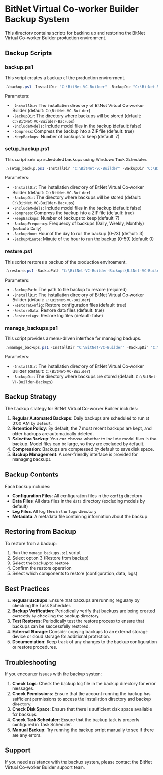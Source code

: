 # BitNet Virtual Co-worker Builder Backup System

This directory contains scripts for backing up and restoring the BitNet Virtual Co-worker Builder production environment.

## Backup Scripts

### backup.ps1

This script creates a backup of the production environment.

```powershell
.\backup.ps1 -InstallDir "C:\BitNet-VC-Builder" -BackupDir "C:\BitNet-VC-Builder-Backups" [-IncludeModels] [-Compress] [-KeepBackups 7]
```

Parameters:
- `-InstallDir`: The installation directory of BitNet Virtual Co-worker Builder (default: `C:\BitNet-VC-Builder`)
- `-BackupDir`: The directory where backups will be stored (default: `C:\BitNet-VC-Builder-Backups`)
- `-IncludeModels`: Include model files in the backup (default: false)
- `-Compress`: Compress the backup into a ZIP file (default: true)
- `-KeepBackups`: Number of backups to keep (default: 7)

### setup_backup.ps1

This script sets up scheduled backups using Windows Task Scheduler.

```powershell
.\setup_backup.ps1 -InstallDir "C:\BitNet-VC-Builder" -BackupDir "C:\BitNet-VC-Builder-Backups" [-IncludeModels] [-Compress] [-KeepBackups 7] [-BackupFrequency "Daily"] [-BackupHour 3] [-BackupMinute 0]
```

Parameters:
- `-InstallDir`: The installation directory of BitNet Virtual Co-worker Builder (default: `C:\BitNet-VC-Builder`)
- `-BackupDir`: The directory where backups will be stored (default: `C:\BitNet-VC-Builder-Backups`)
- `-IncludeModels`: Include model files in the backup (default: false)
- `-Compress`: Compress the backup into a ZIP file (default: true)
- `-KeepBackups`: Number of backups to keep (default: 7)
- `-BackupFrequency`: Frequency of backups (Daily, Weekly, Monthly) (default: Daily)
- `-BackupHour`: Hour of the day to run the backup (0-23) (default: 3)
- `-BackupMinute`: Minute of the hour to run the backup (0-59) (default: 0)

### restore.ps1

This script restores a backup of the production environment.

```powershell
.\restore.ps1 -BackupPath "C:\BitNet-VC-Builder-Backups\BitNet-VC-Builder_Backup_2023-01-01_00-00-00" -InstallDir "C:\BitNet-VC-Builder" [-RestoreConfig] [-RestoreData] [-RestoreLogs]
```

Parameters:
- `-BackupPath`: The path to the backup to restore (required)
- `-InstallDir`: The installation directory of BitNet Virtual Co-worker Builder (default: `C:\BitNet-VC-Builder`)
- `-RestoreConfig`: Restore configuration files (default: true)
- `-RestoreData`: Restore data files (default: true)
- `-RestoreLogs`: Restore log files (default: false)

### manage_backups.ps1

This script provides a menu-driven interface for managing backups.

```powershell
.\manage_backups.ps1 -InstallDir "C:\BitNet-VC-Builder" -BackupDir "C:\BitNet-VC-Builder-Backups"
```

Parameters:
- `-InstallDir`: The installation directory of BitNet Virtual Co-worker Builder (default: `C:\BitNet-VC-Builder`)
- `-BackupDir`: The directory where backups are stored (default: `C:\BitNet-VC-Builder-Backups`)

## Backup Strategy

The backup strategy for BitNet Virtual Co-worker Builder includes:

1. **Regular Automated Backups**: Daily backups are scheduled to run at 3:00 AM by default.
2. **Retention Policy**: By default, the 7 most recent backups are kept, and older backups are automatically deleted.
3. **Selective Backup**: You can choose whether to include model files in the backup. Model files can be large, so they are excluded by default.
4. **Compression**: Backups are compressed by default to save disk space.
5. **Backup Management**: A user-friendly interface is provided for managing backups.

## Backup Contents

Each backup includes:

- **Configuration Files**: All configuration files in the `config` directory
- **Data Files**: All data files in the `data` directory (excluding models by default)
- **Log Files**: All log files in the `logs` directory
- **Metadata**: A metadata file containing information about the backup

## Restoring from Backup

To restore from a backup:

1. Run the `manage_backups.ps1` script
2. Select option 3 (Restore from backup)
3. Select the backup to restore
4. Confirm the restore operation
5. Select which components to restore (configuration, data, logs)

## Best Practices

1. **Regular Backups**: Ensure that backups are running regularly by checking the Task Scheduler.
2. **Backup Verification**: Periodically verify that backups are being created correctly by checking the backup directory.
3. **Test Restores**: Periodically test the restore process to ensure that backups can be successfully restored.
4. **External Storage**: Consider copying backups to an external storage device or cloud storage for additional protection.
5. **Documentation**: Keep track of any changes to the backup configuration or restore procedures.

## Troubleshooting

If you encounter issues with the backup system:

1. **Check Logs**: Check the backup log file in the backup directory for error messages.
2. **Check Permissions**: Ensure that the account running the backup has sufficient permissions to access the installation directory and backup directory.
3. **Check Disk Space**: Ensure that there is sufficient disk space available for backups.
4. **Check Task Scheduler**: Ensure that the backup task is properly configured in Task Scheduler.
5. **Manual Backup**: Try running the backup script manually to see if there are any errors.

## Support

If you need assistance with the backup system, please contact the BitNet Virtual Co-worker Builder support team.

